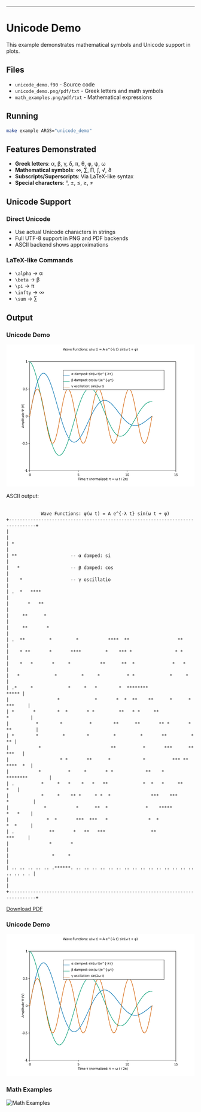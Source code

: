 ---

# Unicode Demo

This example demonstrates mathematical symbols and Unicode support in plots.

## Files

- `unicode_demo.f90` - Source code
- `unicode_demo.png/pdf/txt` - Greek letters and math symbols
- `math_examples.png/pdf/txt` - Mathematical expressions

## Running

```bash
make example ARGS="unicode_demo"
```

## Features Demonstrated

- **Greek letters**: α, β, γ, δ, π, θ, φ, ψ, ω
- **Mathematical symbols**: ∞, ∑, ∏, ∫, √, ∂
- **Subscripts/Superscripts**: Via LaTeX-like syntax
- **Special characters**: °, ±, ≤, ≥, ≠

## Unicode Support

### Direct Unicode
- Use actual Unicode characters in strings
- Full UTF-8 support in PNG and PDF backends
- ASCII backend shows approximations

### LaTeX-like Commands
- `\alpha` → α
- `\beta` → β
- `\pi` → π
- `\infty` → ∞
- `\sum` → ∑

## Output

### Unicode Demo                                                                                                                                                                                                                                                    

![unicode_demo.png](../media/examples/unicode_demo.png)

ASCII output:
```

             Wave Functions: ψ(ω t) = A e^{-λ t} sin(ω t + φ)
+--------------------------------------------------------------------------------+
|                                                                                |
| *                                                                              |
| **                    -- α damped: si                                         |
|   *                   -- β damped: cos                                        |
|    *                  -- γ oscillatio                                         |
| .  *   ****                                                                    |
|       *   **                                                                   |
|     **      *                                                                  |
|     **       *                                                                 |
| .  **         *         *           ****  **                  **               |
|    * **       *       ****         *    *** *                * *               |
|    *   *       *     *           **      **  *              *   *              |
|   *             *         *     *          * *             *     *             |
| .*     *             *     *   *        *  ********                      ***** |
|                  *             *       *  *  **    **      *      *    ***     |
| *       *        *  *       * *         **   * *     **               *        |
|          *        *          *        **      **       ** *       * **         |
| *        *         *        *         *         *       **         *        ** |
|           *                          **          *       ***      **     ***   |
|                   * *       **      *            *          *** **    ****  *  |
|           *          *     *       * *            **    *      ********        |
| .          *     *   *    *   *   **             *  *   *     **           *   |
|            *     *    ** *     * *  *               ***    ***       *         |
|             *           *      **  *              *    *****          *   *    |
|              *  *       ***  ***   *               *  *               *  *     |
| .             **       *   **   ***                 **                 ***     |
|               *       *                                                        |
|                *     *                                                         |
| .. .. .. .. .. .******. .. .. .. .. .. .. .. .. .. .. .. .. .. .. .. .. .. . . |
|                                                                                |
+--------------------------------------------------------------------------------+
```

[Download PDF](../media/examples/unicode_demo.pdf                                                                                                                                                                                                                                                )

### Unicode Demo
![Unicode Demo](../media/examples/unicode_demo.png)

### Math Examples
![Math Examples](../media/examples/math_examples.png)
